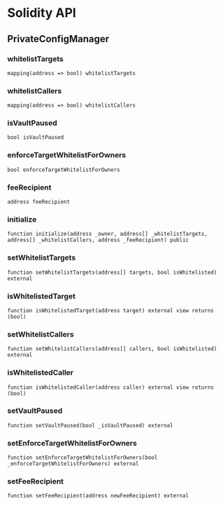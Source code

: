 # Solidity API

## PrivateConfigManager

### whitelistTargets

```solidity
mapping(address => bool) whitelistTargets
```

### whitelistCallers

```solidity
mapping(address => bool) whitelistCallers
```

### isVaultPaused

```solidity
bool isVaultPaused
```

### enforceTargetWhitelistForOwners

```solidity
bool enforceTargetWhitelistForOwners
```

### feeRecipient

```solidity
address feeRecipient
```

### initialize

```solidity
function initialize(address _owner, address[] _whitelistTargets, address[] _whitelistCallers, address _feeRecipient) public
```

### setWhitelistTargets

```solidity
function setWhitelistTargets(address[] targets, bool isWhitelisted) external
```

### isWhitelistedTarget

```solidity
function isWhitelistedTarget(address target) external view returns (bool)
```

### setWhitelistCallers

```solidity
function setWhitelistCallers(address[] callers, bool isWhitelisted) external
```

### isWhitelistedCaller

```solidity
function isWhitelistedCaller(address caller) external view returns (bool)
```

### setVaultPaused

```solidity
function setVaultPaused(bool _isVaultPaused) external
```

### setEnforceTargetWhitelistForOwners

```solidity
function setEnforceTargetWhitelistForOwners(bool _enforceTargetWhitelistForOwners) external
```

### setFeeRecipient

```solidity
function setFeeRecipient(address newFeeRecipient) external
```

